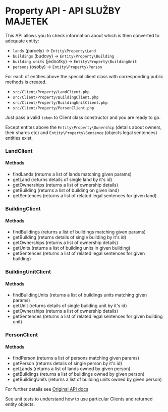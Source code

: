 # Property API - API SLUŽBY MAJETEK

This API allows you to check information about which is then converted to adequate entity:
 - `lands` (parcely) -> `Entity\Property\Land`
 - `buildings` (budovy) -> `Entity\Property\Building`
 - `building units` (jednotky) -> `Entity\Property\BuildingUnit`
 - `persons` (osoby) -> `Entity\Property\Person`

For each of entities above the special client class with corresponding public methods is created.

- `src/Client/Property/LandClient.php`
- `src/Client/Property/BuildingClient.php`
- `src/Client/Property/BuildingUnitClient.php`
- `src/Client/Property/PersonClient.php`

Just pass a valid `token` to Client class constructor and you are ready to go.

Except entites above the `Entity\Property\Ownership` (details about owners, their shares etc) and `Entity\Property\Sentence` (objects legal sentences) entities exist. 

### LandClient

#### Methods
- findLands (returns a list of lands matching given params)
- getLand (returns details of single land by it's id)
- getOwnerships (returns a list of ownership details)
- getBuilding (returns a list of building on given land)
- getSentences (returns a list of related legal sentences for given land)

### BuildingClient

#### Methods
- findBuildings (returns a list of buildings matching given params)
- getBuilding (returns details of single building by it's id)
- getOwnerships (returns a list of ownership details)
- getUnits (returns a list of building units in given building)
- getSentences (returns a list of related legal sentences for given building)

### BuildingUnitClient

#### Methods
- findBuildingUnits (returns a list of buildings units matching given params)
- getUnit (returns details of single building unit by it's id)
- getOwnerships (returns a list of ownership details)
- getSentences (returns a list of related legal sentences for given building unit)

### PersonClient

#### Methods
- findPerson (returns a list of persons matching given params)
- getPerson (returns details of single person by it's id)
- getLands (returns a list of lands owned by given person)
- getBuildings (returns a list of buildings owned by given person)
- getBuildingUnits (returns a list of building units owned by given person)

For further details see [Original API docs](https://github.com/AsisTeam/adol/blob/master/.docs/misc/MajetekAPI.pdf)

See unit tests to understand how to use particular Clients and returned entity objects.

